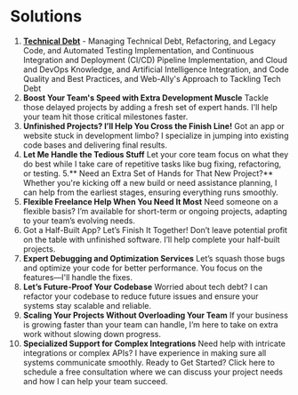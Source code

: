 # Solutions
1. [**Technical Debt**](./solutions/techDebt.md) - Managing Technical Debt, Refactoring, and Legacy Code, and Automated Testing Implementation, and Continuous Integration and Deployment (CI/CD) Pipeline Implementation, and Cloud and DevOps Knowledge, and Artificial Intelligence Integration, and Code Quality and Best Practices, and Web-Ally's Approach to Tackling Tech Debt
2. **Boost Your Team's Speed with Extra Development Muscle**
Tackle those delayed projects by adding a fresh set of expert hands. I'll help your team hit
those critical milestones faster.
3. **Unfinished Projects? I’ll Help You Cross the Finish Line!**
Got an app or website stuck in development limbo? I specialize in jumping into existing
code bases and delivering final results.
4. **Let Me Handle the Tedious Stuff**
Let your core team focus on what they do best while I take care of repetitive tasks like bug
fixing, refactoring, or testing.
5.** Need an Extra Set of Hands for That New Project?**
Whether you're kicking off a new build or need assistance planning, I can help from the
earliest stages, ensuring everything runs smoothly.
6. **Flexible Freelance Help When You Need It Most**
Need someone on a flexible basis? I’m available for short-term or ongoing projects,
adapting to your team’s evolving needs.
7. Got a Half-Built App? Let’s Finish It Together!
Don’t leave potential profit on the table with unfinished software. I’ll help complete your
half-built projects.
8. **Expert Debugging and Optimization Services**
Let’s squash those bugs and optimize your code for better performance. You focus on the
features—I'll handle the fixes.
9. **Let’s Future-Proof Your Codebase**
Worried about tech debt? I can refactor your codebase to reduce future issues and ensure
your systems stay scalable and reliable.
10. **Scaling Your Projects Without Overloading Your Team**
If your business is growing faster than your team can handle, I’m here to take on extra work
without slowing down progress.
11. **Specialized Support for Complex Integrations**
Need help with intricate integrations or complex APIs? I have experience in making sure all
systems communicate smoothly.
Ready to Get Started?
Click here to schedule a free consultation where we can discuss your project needs and how I can
help your team succeed.
